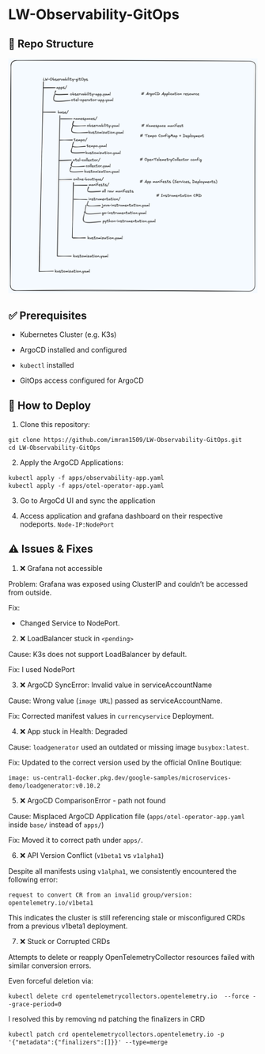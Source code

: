 # LW-Observability-GitOps

## :file_folder: Repo Structure

![](https://github.com/imran1509/LW-Tasks/blob/main/Screenshots/LW-gitops.png)

## ✅ Prerequisites

- Kubernetes Cluster (e.g. K3s)

- ArgoCD installed and configured

- `kubectl` installed

- GitOps access configured for ArgoCD

## 🔧 How to Deploy

1. Clone this repository:

```
git clone https://github.com/imran1509/LW-Observability-GitOps.git
cd LW-Observability-GitOps
```

2. Apply the ArgoCD Applications:

```
kubectl apply -f apps/observability-app.yaml
kubectl apply -f apps/otel-operator-app.yaml

```

3. Go to ArgoCd UI and sync the application

4. Access application and grafana dashboard on their respective nodeports. `Node-IP:NodePort`

## ⚠️ Issues & Fixes

1. ❌ Grafana not accessible

Problem: Grafana was exposed using ClusterIP and couldn’t be accessed from outside.

Fix:

- Changed Service to NodePort.

2. ❌ LoadBalancer stuck in `<pending>`

Cause: K3s does not support LoadBalancer by default.

Fix: I used NodePort

3. ❌ ArgoCD SyncError: Invalid value in serviceAccountName

Cause: Wrong value (`image URL`) passed as serviceAccountName.

Fix: Corrected manifest values in `currencyservice` Deployment.

4. ❌ App stuck in Health: Degraded

Cause: `loadgenerator` used an outdated or missing image `busybox:latest`.

Fix: Updated to the correct version used by the official Online Boutique:

```
image: us-central1-docker.pkg.dev/google-samples/microservices-demo/loadgenerator:v0.10.2
```

5. ❌ ArgoCD ComparisonError - path not found

Cause: Misplaced ArgoCD Application file (`apps/otel-operator-app.yaml` inside `base/` instead of `apps/`)

Fix: Moved it to correct path under `apps/`.

6. ❌ API Version Conflict (`v1beta1` vs `v1alpha1`)

Despite all manifests using `v1alpha1`, we consistently encountered the following error:

```
request to convert CR from an invalid group/version: opentelemetry.io/v1beta1
```

This indicates the cluster is still referencing stale or misconfigured CRDs from a previous v1beta1 deployment.

7. ❌ Stuck or Corrupted CRDs

Attempts to delete or reapply OpenTelemetryCollector resources failed with similar conversion errors. 

Even forceful deletion via:
```
kubectl delete crd opentelemetrycollectors.opentelemetry.io  --force --grace-period=0

```
I resolved this by removing nd patching the finalizers in CRD

```
kubectl patch crd opentelemetrycollectors.opentelemetry.io -p '{"metadata":{"finalizers":[]}}' --type=merge
```
